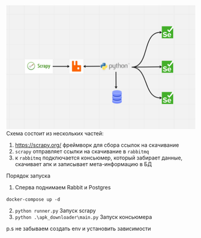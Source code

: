 ![Alt text](scheme.png "Title")
Схема состоит из нескольких частей:
1) https://scrapy.org/ фреймворк для сбора ссылок на скачивание
2) `scrapy` отправляет ссылки на скачивание в `rabbitmq`
3) к `rabbitmq` подключается консьюмер, который забирает данные, скачивает апк и записывает мета-информацию в БД

Порядок запуска

1) Сперва поднимаем Rabbit и Postgres

`docker-compose up -d`

2) `python runner.py`   Запуск scrapy
3) `python .\apk_downloader\main.py` Запуск консьюмера

p.s не забываем создать env и установить зависимости
